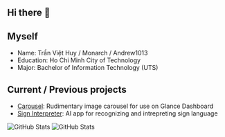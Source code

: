 ## Hi there 👋

## Myself
- Name: Trần Việt Huy / Monarch / Andrew1013
- Education: Ho Chi Minh City of Technology
- Major: Bachelor of Information Technology (UTS)

## Current / Previous projects
- [Carousel](https://github.com/Andrew1013-development/carousel): Rudimentary image carousel for use on Glance Dashboard
- [Sign Interpreter](https://github.com/Andrew1013-development/sign_interpreter): AI app for recognizing and intrepreting sign language

![GitHub Stats](https://github-readme-stats.vercel.app/api?username=Andrew1013-development&theme=material-palenight&show_icons=true&hide_border=true&count_private=true)
![GitHub Stats](https://github-readme-stats.vercel.app/api/top-langs/?username=Andrew1013-development&theme=material-palenight&show_icons=true&hide_border=true&layout=compact)

<!--
**Andrew1013-development/Andrew1013-development** is a ✨ _special_ ✨ repository because its `README.md` (this file) appears on your GitHub profile.

Here are some ideas to get you started:

- 🔭 I’m currently working on ...
- 🌱 I’m currently learning ...
- 👯 I’m looking to collaborate on ...
- 🤔 I’m looking for help with ...
- 💬 Ask me about ...
- 📫 How to reach me: ...
- 😄 Pronouns: ...
- ⚡ Fun fact: ...
-->
